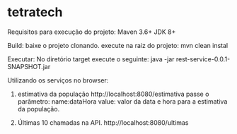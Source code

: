 # tetratech
Requisitos para execução do projeto:
Maven 3.6+
JDK 8+

Build:
baixe o projeto clonando.
execute na raiz do projeto: mvn clean instal

Executar:
No diretório target execute o seguinte:
java -jar rest-service-0.0.1-SNAPSHOT.jar

Utilizando os serviços no browser:

1. estimativa da população
http://localhost:8080/estimativa
passe o parâmetro:
name:dataHora
value: valor da data e hora para a estimativa da população.

2. Últimas 10 chamadas na API.
http://localhost:8080/ultimas
